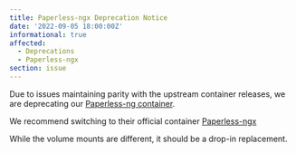 ```yaml
---
title: Paperless-ngx Deprecation Notice
date: '2022-09-05 18:00:00Z'
informational: true
affected:
  - Deprecations
  - Paperless-ngx
section: issue
---
```


Due to issues maintaining parity with the upstream container releases, we are deprecating our [Paperless-ng container](https://github.com/linuxserver/docker-paperless-ngx/).

We recommend switching to their official container [Paperless-ngx](https://github.com/paperless-ngx/paperless-ngx)

While the volume mounts are different, it should be a drop-in replacement.

